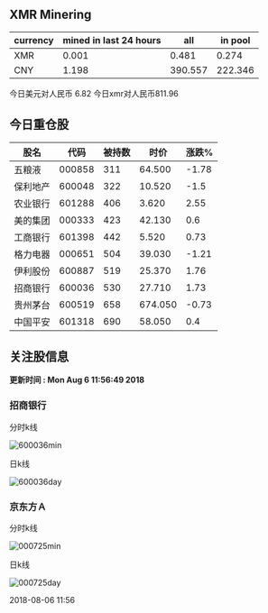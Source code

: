 ## XMR Minering

|currency|mined in last 24 hours|all|in pool|
|---|---|---|---|
|XMR|0.001|0.481|0.274|
|CNY|1.198|390.557|222.346|

今日美元对人民币 6.82	今日xmr对人民币811.96


## 今日重仓股 

|股名|代码|被持数|时价|涨跌%|
|---|---|---|---|---|
|五粮液|000858|311|64.500|-1.78|
|保利地产|600048|322|10.520|-1.5|
|农业银行|601288|406|3.620|2.55|
|美的集团|000333|423|42.130|0.6|
|工商银行|601398|442|5.520|0.73|
|格力电器|000651|504|39.030|-1.21|
|伊利股份|600887|519|25.370|1.76|
|招商银行|600036|530|27.710|1.73|
|贵州茅台|600519|658|674.050|-0.73|
|中国平安|601318|690|58.050|0.4|

## 关注股信息
**更新时间 : Mon Aug  6 11:56:49 2018**
### 招商银行 
分时k线

![600036min](http://image.sinajs.cn/newchart/min/n/sh600036.gif)

日k线

![600036day](http://image.sinajs.cn/newchart/daily/n/sh600036.gif)

### 京东方Ａ 
分时k线

![000725min](http://image.sinajs.cn/newchart/min/n/sz000725.gif)

日k线

![000725day](http://image.sinajs.cn/newchart/daily/n/sz000725.gif)

2018-08-06 11:56